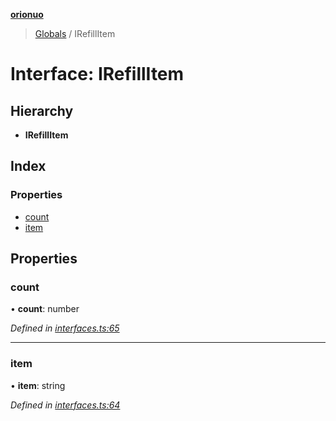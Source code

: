 **[orionuo](../README.md)**

> [Globals](../globals.md) / IRefillItem

# Interface: IRefillItem

## Hierarchy

* **IRefillItem**

## Index

### Properties

* [count](irefillitem.md#count)
* [item](irefillitem.md#item)

## Properties

### count

•  **count**: number

*Defined in [interfaces.ts:65](https://github.com/msviha/orionuo/blob/bbe2852/src/interfaces.ts#L65)*

___

### item

•  **item**: string

*Defined in [interfaces.ts:64](https://github.com/msviha/orionuo/blob/bbe2852/src/interfaces.ts#L64)*
